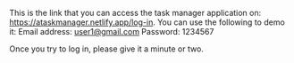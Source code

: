 This is the link that you can access the task manager application on: https://ataskmanager.netlify.app/log-in.
You can use the following to demo it: 
Email address: user1@gmail.com
Password: 1234567

Once you try to log in, please give it a minute or two.

